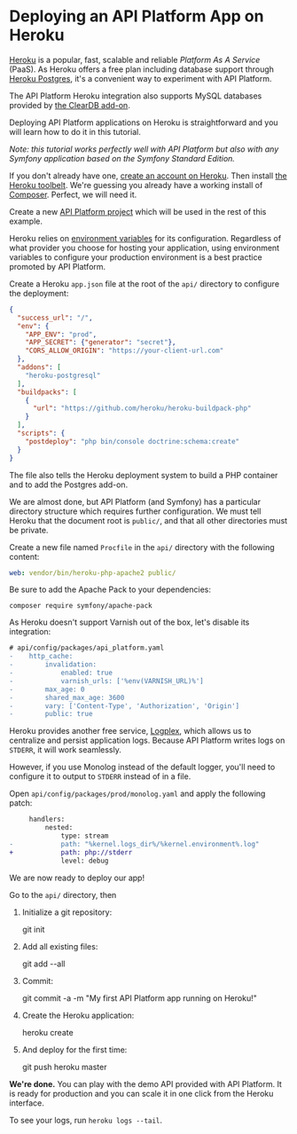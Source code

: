 # Deploying an API Platform App on Heroku

[Heroku](https://www.heroku.com) is a popular, fast, scalable and reliable *Platform As A Service* (PaaS). As Heroku offers a
free plan including database support through [Heroku Postgres](https://www.heroku.com/postgres), it's a convenient way
to experiment with API Platform.

The API Platform Heroku integration also supports MySQL databases provided by [the ClearDB add-on](https://addons.heroku.com/cleardb).

Deploying API Platform applications on Heroku is straightforward and you will learn how to do it in this tutorial.

*Note: this tutorial works perfectly well with API Platform but also with any Symfony application based on the Symfony Standard
Edition.*

If you don't already have one, [create an account on Heroku](https://signup.heroku.com/signup/dc). Then install [the Heroku
toolbelt](https://devcenter.heroku.com/articles/getting-started-with-php#set-up). We're guessing you already
have a working install of [Composer](https://getcomposer.org/). Perfect, we will need it.

Create a new [API Platform project](distribution/index.md) which will be used in the rest of this example.

Heroku relies on [environment variables](https://devcenter.heroku.com/articles/config-vars) for its configuration. Regardless
of what provider you choose for hosting your application, using environment variables to configure your production environment
is a best practice promoted by API Platform.

Create a Heroku `app.json` file at the root of the `api/` directory to configure the deployment:

```json
{
  "success_url": "/",
  "env": {
    "APP_ENV": "prod",
    "APP_SECRET": {"generator": "secret"},
    "CORS_ALLOW_ORIGIN": "https://your-client-url.com"
  },
  "addons": [
    "heroku-postgresql"
  ],
  "buildpacks": [
    {
      "url": "https://github.com/heroku/heroku-buildpack-php"
    }
  ],
  "scripts": {
    "postdeploy": "php bin/console doctrine:schema:create"
  }
}
```

The file also tells the Heroku deployment system to build a PHP container and to add the Postgres add-on.

We are almost done, but API Platform (and Symfony) has a particular directory structure which requires further configuration.
We must tell Heroku that the document root is `public/`, and that all other directories must be private.

Create a new file named `Procfile` in the `api/` directory with the following content:

```yaml
web: vendor/bin/heroku-php-apache2 public/
```

Be sure to add the Apache Pack to your dependencies:

```console
composer require symfony/apache-pack
```

As Heroku doesn't support Varnish out of the box, let's disable its integration:

```diff
# api/config/packages/api_platform.yaml
-    http_cache:
-        invalidation:
-            enabled: true
-            varnish_urls: ['%env(VARNISH_URL)%']
-        max_age: 0
-        shared_max_age: 3600
-        vary: ['Content-Type', 'Authorization', 'Origin']
-        public: true
```

Heroku provides another free service, [Logplex](https://devcenter.heroku.com/articles/logplex), which allows us to centralize
and persist application logs. Because API Platform writes logs on `STDERR`, it will work seamlessly.

However, if you use Monolog instead of the default logger, you'll need to configure it to output to `STDERR` instead of
in a file.

Open `api/config/packages/prod/monolog.yaml` and apply the following patch:

```diff
     handlers:
         nested:
             type: stream
-            path: "%kernel.logs_dir%/%kernel.environment%.log"
+            path: php://stderr
             level: debug
```

We are now ready to deploy our app!

Go to the `api/` directory, then

1. Initialize a git repository:

    git init

2. Add all existing files:

    git add --all

3. Commit:

    git commit -a -m "My first API Platform app running on Heroku!"

4. Create the Heroku application:

    heroku create

5. And deploy for the first time:

    git push heroku master

**We're done.** You can play with the demo API provided with API Platform. It is ready for production and you
can scale it in one click from the Heroku interface.

To see your logs, run `heroku logs --tail`.
